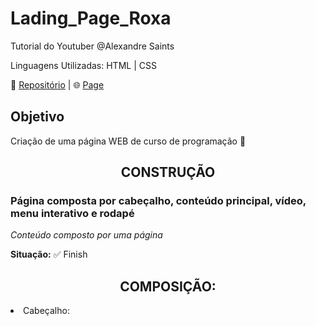 # Lading_Page_Roxa
 Tutorial do Youtuber @Alexandre Saints 

 Linguagens Utilizadas: HTML | CSS

 📃 <a href='https://github.com/Melo-Luisa/Ladinf_Page_Roxa'>Repositório</a> | 🌐 <a href='https://melo-luisa.github.io/Ladinf_Page_Roxa/'>Page</a> 
 
 <h2>Objetivo</h2>
 <p>Criação de uma página WEB de curso de programação 🥝</p>
 
 <h2 align="center">CONSTRUÇÃO</h2>
<h3>Página composta por cabeçalho, conteúdo principal, vídeo, menu interativo e rodapé</h3>
<em>Conteúdo composto por uma página</em>

<strong>Situação:</strong>
✅ Finish

<h2 align="center">COMPOSIÇÃO:</h2

- Cabeçalho:
